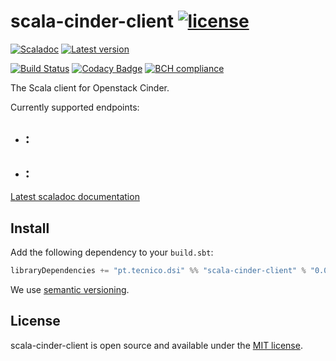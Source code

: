 # scala-cinder-client [![license](http://img.shields.io/:license-MIT-blue.svg)](LICENSE)
[![Scaladoc](http://javadoc-badge.appspot.com/pt.tecnico.dsi/scala-cinder-client_2.12.svg?label=scaladoc&style=plastic&maxAge=604800)](https://ist-dsi.github.io/scala-cinder-client/latest/api/pt/tecnico/dsi/scala-cinder-client/index.html)
[![Latest version](https://index.scala-lang.org/ist-dsi/scala-cinder-client/scala-cinder-client/latest.svg)](https://index.scala-lang.org/ist-dsi/scala-cinder-client/scala-cinder-client)

[![Build Status](https://travis-ci.org/ist-dsi/scala-cinder-client.svg?branch=master&style=plastic&maxAge=604800)](https://travis-ci.org/ist-dsi/scala-cinder-client)
[![Codacy Badge](https://api.codacy.com/project/badge/Grade/)](https://www.codacy.com/app/IST-DSI/scala-cinder-client?utm_source=github.com&amp;utm_medium=referral&amp;utm_content=ist-dsi/scala-vault&amp;utm_campaign=Badge_Grade)
[![BCH compliance](https://bettercodehub.com/edge/badge/ist-dsi/scala-cinder-client)](https://bettercodehub.com/results/ist-dsi/scala-cinder-client)

The Scala client for Openstack Cinder.

Currently supported endpoints:
  
- :
  - 
- :
  - 

[Latest scaladoc documentation](https://ist-dsi.github.io/scala-cinder-client/latest/api/pt/tecnico/dsi/scala-cinder-client/index.html)

## Install
Add the following dependency to your `build.sbt`:
```sbt
libraryDependencies += "pt.tecnico.dsi" %% "scala-cinder-client" % "0.0.0"
```
We use [semantic versioning](http://semver.org).

## License
scala-cinder-client is open source and available under the [MIT license](LICENSE).
